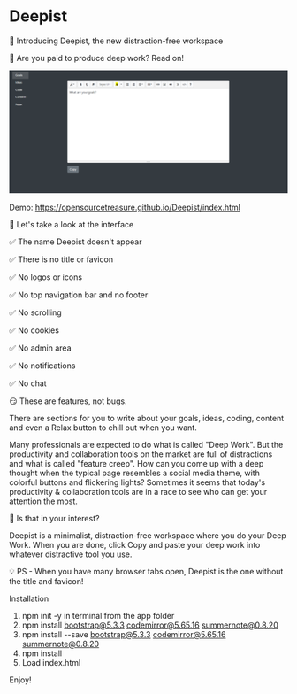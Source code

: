 # Deepist
🥁 Introducing Deepist, the new distraction-free workspace 
  
🎤 Are you paid to produce deep work? Read on!


![screenshot](Deepist-GUI.png)

Demo: https://opensourcetreasure.github.io/Deepist/index.html

🎷 Let's take a look at the interface

✅ The name Deepist doesn't appear

✅ There is no title or favicon

✅ No logos or icons

✅ No top navigation bar and no footer

✅ No scrolling

✅ No cookies

✅ No admin area

✅ No notifications

✅ No chat


😏 These are features, not bugs. 

There are sections for you to write about your goals, ideas, coding, content and even a Relax button to chill out when you want.

Many professionals are expected to do what is called "Deep Work". But the productivity and collaboration tools on the market are full of distractions and what is called "feature creep". How can you come up with a deep thought when the typical page resembles a social media theme, with colorful buttons and flickering lights? Sometimes it seems that today's productivity & collaboration tools are in a race to see who can get your attention the most. 

💬 Is that in your interest?

Deepist is a minimalist, distraction-free workspace where you do your Deep Work. When you are done, click Copy and paste your deep work into whatever distractive tool you use.

💡 PS - When you have many browser tabs open, Deepist is the one without the title and favicon!

Installation

1. npm init -y in terminal from the app folder
2. npm install bootstrap@5.3.3 codemirror@5.65.16 summernote@0.8.20
3. npm install --save bootstrap@5.3.3 codemirror@5.65.16 summernote@0.8.20
4. npm install
5. Load index.html

Enjoy!

   
